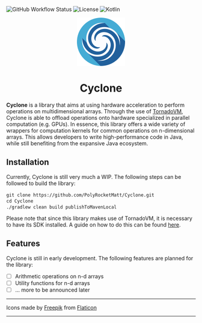 ![GitHub Workflow Status](https://img.shields.io/github/actions/workflow/status/PolyRocketMatt/vectorize/deployment.yml?color=68AD63&style=for-the-badge)
![License](https://img.shields.io/badge/License-MIT-%2368AD63?style=for-the-badge)
![Kotlin](https://img.shields.io/badge/Java-21-%233e7fa8?logo=java&style=for-the-badge)

<p align="center">
    <picture>
        <source srcset="img/cyclone-logo-512.png" media="(prefers-color-scheme: dark)">
        <source srcset="img/cyclone-logo-512.png" media="(prefers-color-scheme: light)">
        <img width="128" height="128" src="img/cyclone-logo-512.png" />
    </picture>
</p>

<h1 align="center">Cyclone</h1>

**Cyclone** is a library that aims at using hardware acceleration to perform operations on multidimensional
arrays. Through the use of [TornadoVM](https://www.tornadovm.org/), Cyclone is able to offload operations
onto hardware specialized in parallel computation (e.g. GPUs). In essence, this library offers a wide
variety of wrappers for computation kernels for common operations on n-dimensional arrays. This allows
developers to write high-performance code in Java, while still benefiting from the expansive Java ecosystem.

## Installation

Currently, Cyclone is still very much a WIP. The following steps can be followed to build the
library:

```shell
git clone https://github.com/PolyRocketMatt/Cyclone.git
cd Cyclone
./gradlew clean build publishToMavenLocal
```

Please note that since this library makes use of TornadoVM, it is necessary to have its SDK installed.
A guide on how to do this can be found [here](https://tornadovm.readthedocs.io/en/latest/installation.html).

## Features

Cyclone is still in early development. The following features are planned for the library:

- [ ] Arithmetic operations on n-d arrays
- [ ] Utility functions for n-d arrays
- [ ] ... more to be announced later

---
Icons made by [Freepik](https://www.freepik.com) from [Flaticon](https://www.flaticon.com/)

---